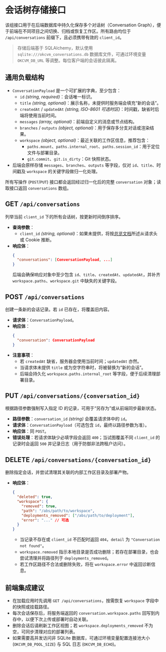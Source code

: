 # 会话树存储接口

该组接口用于在后端数据库中持久化保存多个对话树（Conversation Graph），便于前端在不同项目之间切换、归档或恢复工作区。所有路由均位于 `/api/conversations` 前缀下，且必须携带有效的 `client_id`。

> 存储后端基于 SQLAlchemy，默认使用 `sqlite:///okcvm_conversations.db` 数据库文件，可通过环境变量 `OKCVM_DB_URL` 等调整。每位客户端的会话彼此隔离。

## 通用负载结构

- `ConversationPayload` 是一个可扩展的字典，至少包含：
  - `id` *(string, required)*：会话唯一标识。
  - `title` *(string, optional)*：展示名称，未提供时服务端会填充“新的会话”。
  - `createdAt` / `updatedAt` *(string, ISO-8601 可选时区)*：时间戳，缺省时后端将使用当前时间。
  - `messages` *(array, optional)*：前端自定义的消息或节点结构。
  - `branches` / `outputs` *(object, optional)*：用于保存多分支对话或渲染结果。
  - `workspace` *(object, optional)*：最近关联的工作区信息，推荐包含：
    - `paths.mount`、`paths.internal_root`、`paths.session_id`：用于定位文件与部署目录。
    - `git.commit`、`git.is_dirty`：Git 快照状态。
- 后端会原样存储 `messages`、`branches`、`outputs` 等字段，仅对 `id`、`title`、时间戳及 `workspace` 的关键字段做归一化处理。

所有写操作 (`POST`/`PUT`) 接口都会返回经过归一化后的完整 `conversation` 对象；读取接口返回 `conversations` 数组。

## GET `/api/conversations`

列举当前 `client_id` 下的所有会话树，按更新时间倒序排序。

- **查询参数**：
  - `client_id` *(string, optional)*：如果未提供，将按[总览文档](README.md#客户端标识client_id)所述从请求头或 Cookie 推断。
- **响应体**：
  ```json
  {
    "conversations": [ConversationPayload, ...]
  }
  ```
  后端会确保响应对象中至少包含 `id`、`title`、`createdAt`、`updatedAt`，并补齐 `workspace.paths`、`workspace.git` 中缺失的关键字段。

## POST `/api/conversations`

创建一条新的会话记录。若 `id` 已存在，将覆盖旧内容。

- **请求体**：`ConversationPayload`。
- **响应体**：
  ```json
  {
    "conversation": ConversationPayload
  }
  ```
- **注意事项**：
  - 若 `createdAt` 缺省，服务器会使用当前时间；`updatedAt` 亦然。
  - 当请求体未提供 `title` 或为空字符串时，将被替换为“新的会话”。
  - 后端会持久化 `workspace.paths.internal_root` 等字段，便于后续清理部署目录。

## PUT `/api/conversations/{conversation_id}`

根据路径参数强制写入指定 ID 的记录，可用于“另存为”或从前端同步最新状态。

- **路径参数**：`conversation_id` *(string)* 会覆盖请求体中的 `id`。
- **请求体**：`ConversationPayload`（可选包含 `id`，最终以路径参数为准）。
- **响应体**：同 `POST`。
- **错误处理**：若请求体缺少必填字段会返回 `400`；当试图覆盖不同 `client_id` 的记录时会返回 `500` 并记录日志（用于防御非法跨租户访问）。

## DELETE `/api/conversations/{conversation_id}`

删除指定会话，并尝试清理其关联的内部工作区目录及部署产物。

- **响应体**：
  ```json
  {
    "deleted": true,
    "workspace": {
      "removed": true,
      "path": "/abs/path/to/workspace",
      "deployments_removed": ["/abs/path/to/deployment"],
      "error": "..." // 可选
    }
  }
  ```
  - 当记录不存在或 `client_id` 不匹配时返回 `404`，`detail` 为 `"Conversation not found"`。
  - `workspace.removed` 指示本地目录是否成功删除；若存在部署目录，也会尝试清理并将路径列于 `deployments_removed`。
  - 若工作区路径不合法或删除失败，将在 `workspace.error` 中返回诊断信息。

## 前端集成建议
- 在加载应用时先调用 `GET /api/conversations`，按需恢复 `workspace` 字段中的快照或挂载路径。
- 每次会话保存后，将服务端返回的 `conversation.workspace.paths` 回写到内存中，以便下次上传或部署时自动关联。
- 删除会话后请刷新工作区视图；若 `workspace.deployments_removed` 不为空，可同步清理对应的部署列表。
- 如果需要高并发访问非 SQLite 数据库，可通过环境变量配置连接池大小 (`OKCVM_DB_POOL_SIZE`) 与 SQL 日志 (`OKCVM_DB_ECHO`)。
